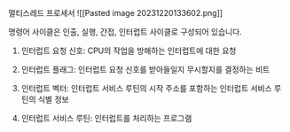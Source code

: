 멀티스레드 프로세서
![[Pasted image 20231220133602.png]]

명령어 사이클은 인출, 실행, 간접, 인터럽트 사이클로 구성되어 있습니다.

1. 인터럽트 요청 신호: CPU의 작업을 방해하는 인터럽트에 대한 요청 

2. 인터럽트 플래그: 인터럽트 요청 신호를 받아들일지 무시할지를 결정하는 비트 

3. 인터럽트 벡터: 인터럽트 서비스 루틴의 시작 주소를 포함하는 인터럽트 서비스 루틴의 식별 정보 

4. 인터럽트 서비스 루틴: 인터럽트를 처리하는 프로그램